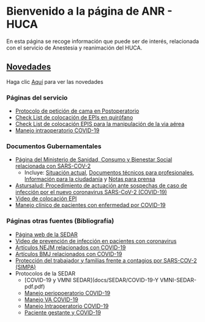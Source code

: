 # Bienvenido a la página de ANR - HUCA

En esta página se recoge información que puede ser de interés, relacionada con el servicio de Anestesia y reanimación del HUCA.

## [Novedades](novedades.md)

Haga clic [Aquí](novedades.md) para ver las novedades


### Páginas del servicio

* [Protocolo de petición de cama en Postoperatorio](docs/POSTOPERATORO_protocolo_peticion_cama.docx)
* [Check List de colocación de EPIs en quirófano](docs/CHECK_LIST_COLOCACIÓN_EPIS_QUIRÓFANO_17_MARZO_(2).pdf)
* [Check List de colocación EPIS para la manipulación de la via aérea](docs/CHECK_LIST_COLOCACIÓN_EPIS_para_MANIPULACIÓN_DE_LA_VÍA_AÉREA_con_escafandra_(1).pdf)
* [Manejo intraoperatorio COVID-19](docs/Manejo_intraoperatorio_COVID_17_marzo.pdf)



### Documentos Gubernamentales

* [Página del Ministerio de Sanidad, Consumo y Bienestar Social relacionada con SARS-COV-2](https://www.mscbs.gob.es/profesionales/saludPublica/ccayes/alertasActual/nCov-China/home.htm)
  * Incluye: [Situación actual](https://www.mscbs.gob.es/profesionales/saludPublica/ccayes/alertasActual/nCov-China/situacionActual.htm), [Documentos técnicos para profesionales](https://www.mscbs.gob.es/profesionales/saludPublica/ccayes/alertasActual/nCov-China/documentos.htm), [Información para la ciudadanía](https://www.mscbs.gob.es/profesionales/saludPublica/ccayes/alertasActual/nCov-China/ciudadania.htm) y [Notas para prensa](https://www.mscbs.gob.es/profesionales/cargarNotas.do)
* [Astursalud: Procedimiento de actuación ante sospechas de caso de infección por el nuevo coronavirus SARS-CoV-2 (COVID-19)](https://www.astursalud.es/en/noticias/-/noticias/procedimiento-de-actuacion-ante-sospechas-de-caso-de-infeccion-por-el-nuevo-coronavirus-2019-ncov-en-asturias)
* [Video de colocación EPI](https://www.youtube.com/watch?v=jjaJYRolrJo&feature=youtu.be)
* [Manejo clínico de pacientes con enfermedad por COVID-19](docs/Manejo-clínico-de-pacientes-con-enfermedad-por-COVID-19-MINISTERIO-SANIDA-pdf.pdf)


### Páginas otras fuentes (Bibliografía)

* [Página web de la SEDAR](https://sedar.es/index.php/agenda/noticias/webinars)
* [Video de prevención de infección en pacientes con coronavirus](https://www.youtube.com/watch?v=zh-0br7NrDY)
* [Artículos NEJM relacionados con COVID-19](https://www.nejm.org/coronavirus?cid=DM88311&bid=165326853)
* [Artículos BMJ relacionados con COVID-19](https://www.bmj.com/coronavirus?int_source=wisepops&int_medium=wisepops&int_campaign=DAA_CoronaVirus_Jan24)
* [Protección del trabajador y familias frente a contagios por SARS-COV-2 (SIMPA)](docs/PROTECCIÓN_DEL_TRABAJADOR.docx)
* Protocolos de la SEDAR
  * [COVID-19 y VMNI SEDAR](docs/SEDAR/COVID-19-Y VMNI-SEDAR-pdf.pdf)
  * [Manejo periopoeratorio COVID-19](docs/SEDAR/MANEJO-PERIOPERATORIO-COVID-19-SEDAR-pdf.pdf)
  * [Manejo VA COVID-19](docs/SEDAR/MANEJO-VA-COVID-19-SEDAR-pdf.pdf)
  * [Manejo Intraoperatorio COVID-19](docs/SEDAR/Manefjo-INTRAOPERATORIO-p-COVID-19-SEDAR-pdf.pdf)
  * [Paciente gestante y COVID-19](docs/SEDAR/Paciente-GESTANTE-y-coronavirus-2019--nCoV,-COVID--19-SEDAR-pdf.pdf)
